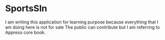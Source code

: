 # SportsSln
I am writing this application for learning purpose because everything that I am doing here is not for sale
The public can contribute but I am referring to Appress core book.
